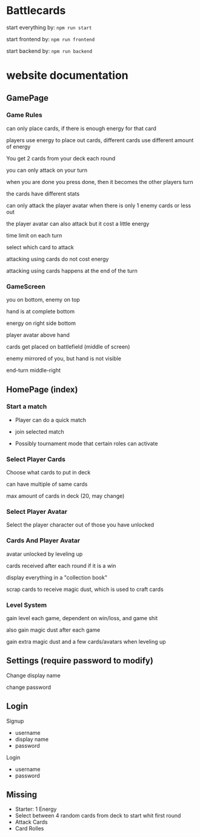 # Battlecards

start everything by: ```npm run start```

start frontend by: ```npm run frontend```

start backend by: ```npm run backend```


# website documentation

## GamePage

### Game Rules

can only place cards, if there is enough energy for that card

players use energy to place out cards, different cards use different amount of energy

You get 2 cards from your deck each round

you can only attack on your turn

when you are done you press done, then it becomes the other players turn

the cards have different stats

can only attack the player avatar when there is only 1 enemy cards or less out

the player avatar can also attack but it cost a little energy

time limit on each turn

select which card to attack

attacking using cards do not cost energy

attacking using cards happens at the end of the turn


### GameScreen

you on bottom, enemy on top

hand is at complete bottom

energy on right side bottom

player avatar above hand

cards get placed on battlefield (middle of screen)

enemy mirrored of you, but hand is not visible

end-turn middle-right


## HomePage (index)

### Start a match

- Player can do a quick match

- join selected match

- Possibly tournament mode that certain roles can activate


### Select Player Cards

Choose what cards to put in deck

can have multiple of same cards

max amount of cards in deck (20, may change)


### Select Player Avatar

Select the player character out of those you have unlocked


### Cards And Player Avatar

avatar unlocked by leveling up

cards received after each round if it is a win

display everything in a "collection book"

scrap cards to receive magic dust, which is used to craft cards


### Level System

gain level each game, dependent on win/loss, and game shit

also gain magic dust after each game

gain extra magic dust and a few cards/avatars when leveling up



## Settings (require password to modify)

Change display name

change password



## Login

Signup
- username
- display name
- password

Login
- username
- password


## Missing
- Starter: 1 Energy
- Select between 4 random cards from deck to start whit first round
- Attack Cards
- Card Rolles

